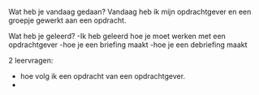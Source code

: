 Wat heb je vandaag gedaan?
Vandaag heb ik mijn opdrachtgever en een groepje gewerkt aan een opdracht.

Wat heb je geleerd?
-Ik heb geleerd hoe je moet werken met een opdrachtgever 
-hoe je een briefing maakt
-hoe je een debriefing maakt

2 leervragen:
- hoe volg ik een opdracht van een opdrachtgever.
-